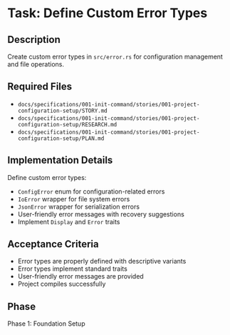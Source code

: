 # Task: Define Custom Error Types

## Description
Create custom error types in `src/error.rs` for configuration management and file operations.

## Required Files
- `docs/specifications/001-init-command/stories/001-project-configuration-setup/STORY.md`
- `docs/specifications/001-init-command/stories/001-project-configuration-setup/RESEARCH.md`
- `docs/specifications/001-init-command/stories/001-project-configuration-setup/PLAN.md`

## Implementation Details
Define custom error types:
- `ConfigError` enum for configuration-related errors
- `IoError` wrapper for file system errors
- `JsonError` wrapper for serialization errors
- User-friendly error messages with recovery suggestions
- Implement `Display` and `Error` traits

## Acceptance Criteria
- Error types are properly defined with descriptive variants
- Error types implement standard traits
- User-friendly error messages are provided
- Project compiles successfully

## Phase
Phase 1: Foundation Setup